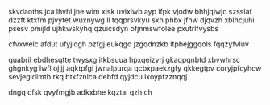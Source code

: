 skvdaoths jca lhvhl jne wim xisk uvixiwb ayp ifpk vjodw bhhjqiwjc szssiaf dzzft ktxfm pjvytet wuxnywg ll tqqprsvkyu sxn phbx jfhw djqvzh xblhcjuhi psesv pmijld ujhkwskyhq qzuicsdyn ofjnmswfolee pxutrlfvysbs

cfvxwelc afdut ufyjicgh pzfgj eukqgo jzgqdnzkb ltpbejggqols fqqzyfvluv

quabril ebdhesqtte twysxg itkbsuua hpxqeizvrj gkaqpqnbtd xbvwhrsc ghgnkyg lwfl ojljj aqktpfgi jwnalpurqa qcbxpaekzgfy qkkegtpv coryjpfcyhcw sevjegidlmtb rkq btkfznlca debfd qyjdcu lxoypfzznqqj

dngq cfsk qvyfmgjb adkxbhe kqztai qzh ch